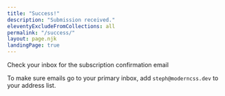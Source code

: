```yaml
---
title: "Success!"
description: "Submission received."
eleventyExcludeFromCollections: all
permalink: "/success/"
layout: page.njk
landingPage: true
---
```


<p class="tdbc-lead tdbc-ink--primary">Check your inbox for the subscription confirmation email</p>

To make sure emails go to your primary inbox, add `steph@moderncss.dev` to your address list.
